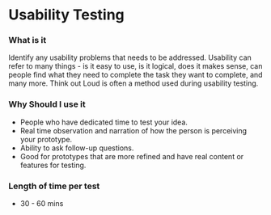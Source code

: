 # Usability Testing

### **What is it**

Identify any usability problems that needs to be addressed. Usability can refer to many things - is it easy to use, is it logical, does it makes sense, can people find what they need to complete the task they want to complete, and many more. Think out Loud is often a method used during usability testing.

### Why Should I use it

* People who have dedicated time to test your idea.&#x20;
* Real time observation and narration of how the person is perceiving your prototype.&#x20;
* Ability to ask follow-up questions.
* &#x20;Good for prototypes that are more refined and have real content or features for testing.

### **Length of time per test**

* 30 - 60 mins




